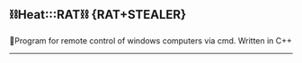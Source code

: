 ⛓Heat:::RAT⛓
{RAT+STEALER}
---
🔭Program for remote control of windows computers via cmd. Written in C++

---
